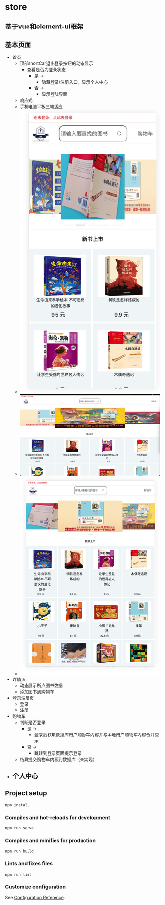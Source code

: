 # store
## 基于vue和element-ui框架
## 基本页面
- 首页
  - 顶部shortCar退出登录按钮的动态显示
    - 查看是否为登录状态
      - 是 ->
        - 隐藏登录/注册入口，显示个人中心
      - 否 -> 
        - 显示登陆界面 
  - 响应式
  - 手机电脑平板三端适应
  - ![phone](@/../src/assets/denoImg/phone.png)
  - ![pc](@/../src/assets/denoImg/pc.png)
  - ![ipad](@/../src/assets/denoImg/ipad.png)
- 详情页
  - 动态展示所点图书数据
  - 添加图书到购物车
- 登录注册页
  - 登录
  - 注册
- 购物车
  - 判断是否登录
    - 是 -> 
      - 登录后获取数据库用户购物车内容并与本地用户购物车内容合并显示
    - 否 -> 
      - 跳转到登录页面提示登录
  - 结算提交购物车内容到数据库（未实现）
- 个人中心
  - 
## Project setup
```
npm install
```

### Compiles and hot-reloads for development
```
npm run serve
```

### Compiles and minifies for production
```
npm run build
```

### Lints and fixes files
```
npm run lint
```

### Customize configuration
See [Configuration Reference](https://cli.vuejs.org/config/).
